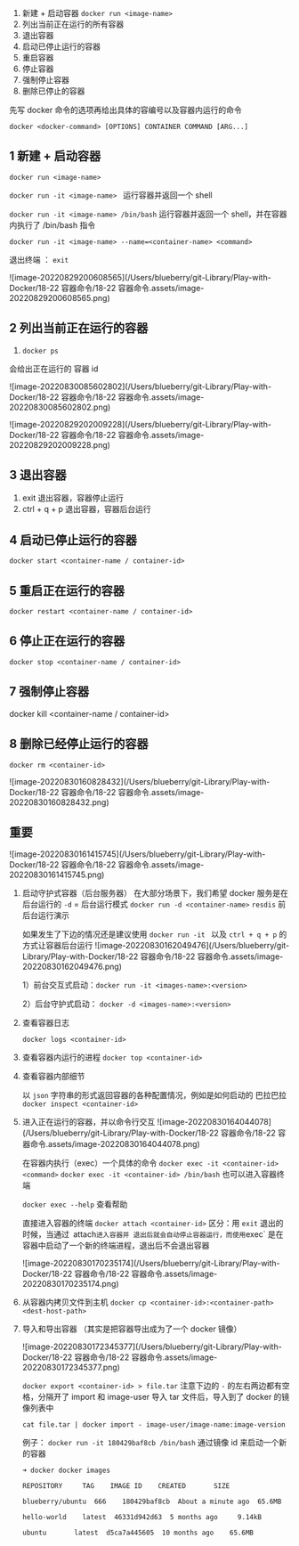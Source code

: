 1. 新建 + 启动容器
   `docker run <image-name>`
2. 列出当前正在运行的所有容器
3. 退出容器
4. 启动已停止运行的容器
5. 重启容器
6. 停止容器
7. 强制停止容器
8. 删除已停止的容器

先写 docker 命令的选项再给出具体的容编号以及容器内运行的命令

`docker <docker-command> [OPTIONS] CONTAINER COMMAND [ARG...]`

## 1 新建 + 启动容器

`docker run <image-name>`

`docker run -it <image-name> ` 运行容器并返回一个 shell

`docker run -it <image-name> /bin/bash` 运行容器并返回一个 shell，并在容器内执行了 /bin/bash 指令

`docker run -it <image-name> --name=<container-name> <command>`

退出终端 ： `exit`

![image-20220829200608565](/Users/blueberry/git-Library/Play-with-Docker/18-22 容器命令/18-22 容器命令.assets/image-20220829200608565.png)



## 2 列出当前正在运行的容器

1. `docker ps`

会给出正在运行的 容器 id

![image-20220830085602802](/Users/blueberry/git-Library/Play-with-Docker/18-22 容器命令/18-22 容器命令.assets/image-20220830085602802.png)

![image-20220829202009228](/Users/blueberry/git-Library/Play-with-Docker/18-22 容器命令/18-22 容器命令.assets/image-20220829202009228.png)



## 3 退出容器

1. exit 退出容器，容器停止运行
2. ctrl + q + p  退出容器，容器后台运行



## 4 启动已停止运行的容器

`docker start <container-name / container-id>`



## 5 重启正在运行的容器

`docker restart <container-name / container-id>`



## 6 停止正在运行的容器

`docker stop <container-name / container-id>`



## 7 强制停止容器

docker kill <container-name / container-id>



## 8 删除已经停止运行的容器

`docker rm <container-id>`

![image-20220830160828432](/Users/blueberry/git-Library/Play-with-Docker/18-22 容器命令/18-22 容器命令.assets/image-20220830160828432.png)



## 重要

![image-20220830161415745](/Users/blueberry/git-Library/Play-with-Docker/18-22 容器命令/18-22 容器命令.assets/image-20220830161415745.png)

1. 启动守护式容器（后台服务器）
   在大部分场景下，我们希望 docker 服务是在后台运行的 `-d` = 后台运行模式
   `docker run -d <container-name>`
   `resdis` 前后台运行演示

   如果发生了下边的情况还是建议使用 `docker run -it ` 以及 `ctrl + q + p` 的方式让容器后台运行
   ![image-20220830162049476](/Users/blueberry/git-Library/Play-with-Docker/18-22 容器命令/18-22 容器命令.assets/image-20220830162049476.png)

   1）前台交互式启动：`docker run -it <images-name>:<version>`

   2）后台守护式启动： `docker -d <images-name>:<version>`

2. 查看容器日志

   `docker logs <container-id>`

3. 查看容器内运行的进程
   `docker top <container-id>`

4. 查看容器内部细节

   以 `json` 字符串的形式返回容器的各种配置情况，例如是如何启动的 巴拉巴拉
   `docker inspect <container-id>`

5. 进入正在运行的容器，并以命令行交互
    ![image-20220830164044078](/Users/blueberry/git-Library/Play-with-Docker/18-22 容器命令/18-22 容器命令.assets/image-20220830164044078.png)

   在容器内执行（exec）一个具体的命令 `docker exec -it <container-id> <command>`
   `docker exec -it <container-id> /bin/bash` 也可以进入容器终端

   `docker exec --help` 查看帮助

   直接进入容器的终端 `docker attach <container-id>`
   区分：用 `exit` 退出的时候，当通过` `attach` 进入容器并 退出后就会自动停止容器运行，而使用 `exec` 是在容器中启动了一个新的终端进程，退出后不会退出容器

   ![image-20220830170235174](/Users/blueberry/git-Library/Play-with-Docker/18-22 容器命令/18-22 容器命令.assets/image-20220830170235174.png)

6. 从容器内拷贝文件到主机
   `docker cp <container-id>:<container-path> <dest-host-path>`

7. 导入和导出容器 （其实是把容器导出成为了一个 docker 镜像）

   ![image-20220830172345377](/Users/blueberry/git-Library/Play-with-Docker/18-22 容器命令/18-22 容器命令.assets/image-20220830172345377.png)

   `docker export <container-id> > file.tar`
   注意下边的 `-` 的左右两边都有空格，分隔开了 import 和 image-user
   导入 tar 文件后，导入到了 docker 的镜像列表中

   `cat file.tar | docker import - image-user/image-name:image-version` 

   例子：
   `docker run -it 180429baf8cb /bin/bash` 通过镜像 id 来启动一个新的容器

   ```
   ➜ docker docker images
   
   REPOSITORY     TAG    IMAGE ID    CREATED       SIZE
   
   blueberry/ubuntu  666    180429baf8cb  About a minute ago  65.6MB
   
   hello-world    latest  46331d942d63  5 months ago     9.14kB
   
   ubuntu       latest  d5ca7a445605  10 months ago    65.6MB
   ```

   

   






